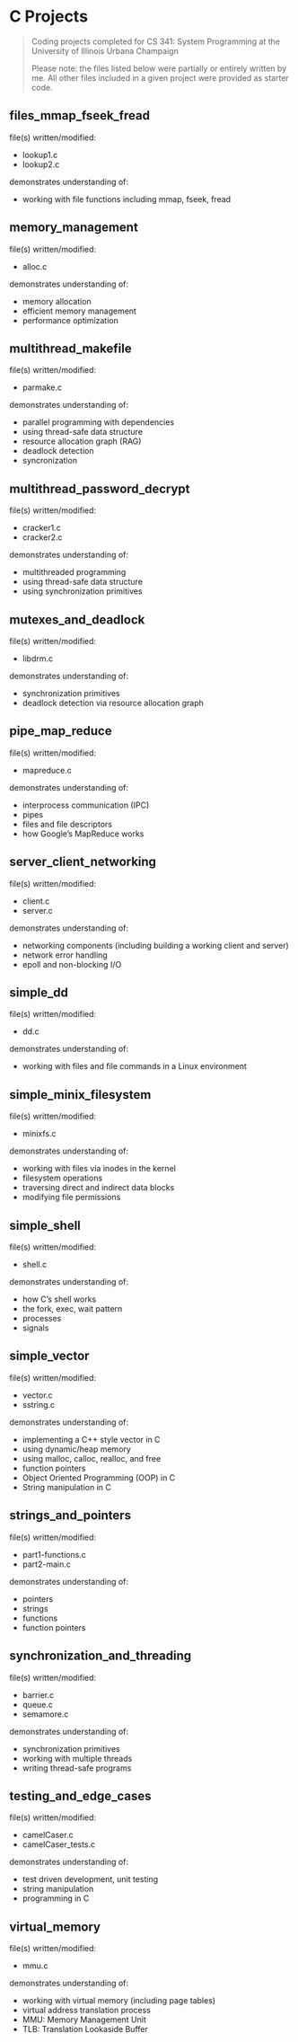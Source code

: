 # C Projects
> Coding projects completed for CS 341: System Programming at the University of Illinois Urbana Champaign
>
> Please note: the files listed below were partially or entirely written by me. All other files included in a given project were provided as starter code.

## files_mmap_fseek_fread

file(s) written/modified: 
* lookup1.c
* lookup2.c

demonstrates understanding of:
* working with file functions including mmap, fseek, fread

## memory_management
file(s) written/modified: 
* alloc.c

demonstrates understanding of:
* memory allocation
* efficient memory management
* performance optimization

## multithread_makefile
file(s) written/modified:
* parmake.c

demonstrates understanding of:
* parallel programming with dependencies
* using thread-safe data structure
* resource allocation graph (RAG)
* deadlock detection
* syncronization

## multithread_password_decrypt
file(s) written/modified:
* cracker1.c
* cracker2.c

demonstrates understanding of:
* multithreaded programming
* using thread-safe data structure
* using synchronization primitives

## mutexes_and_deadlock
file(s) written/modified:
* libdrm.c

demonstrates understanding of:
* synchronization primitives
* deadlock detection via resource allocation graph

## pipe_map_reduce
file(s) written/modified:
* mapreduce.c

demonstrates understanding of:
* interprocess communication (IPC)
* pipes
* files and file descriptors
* how Google’s MapReduce works

## server_client_networking
file(s) written/modified:
* client.c
* server.c

demonstrates understanding of:
* networking components (including building a working client and server)
* network error handling
* epoll and non-blocking I/O

## simple_dd
file(s) written/modified:
* dd.c

demonstrates understanding of:
* working with files and file commands in a Linux environment

## simple_minix_filesystem
file(s) written/modified:
* minixfs.c

demonstrates understanding of:
* working with files via inodes in the kernel
* filesystem operations
* traversing direct and indirect data blocks
* modifying file permissions

## simple_shell
file(s) written/modified:
* shell.c

demonstrates understanding of:
* how C’s shell works
* the fork, exec, wait pattern
* processes
* signals

## simple_vector
file(s) written/modified:
* vector.c
* sstring.c

demonstrates understanding of:
* implementing a C++ style vector in C
* using dynamic/heap memory
* using malloc, calloc, realloc, and free
* function pointers
* Object Oriented Programming (OOP) in C
* String manipulation in C

## strings_and_pointers
file(s) written/modified:
* part1-functions.c
* part2-main.c

demonstrates understanding of:
* pointers
* strings
* functions
* function pointers

## synchronization_and_threading
file(s) written/modified:
* barrier.c
* queue.c
* semamore.c

demonstrates understanding of:
* synchronization primitives
* working with multiple threads
* writing thread-safe programs

## testing_and_edge_cases
file(s) written/modified:
* camelCaser.c
* camelCaser_tests.c

demonstrates understanding of: 
* test driven development, unit testing
* string manipulation
* programming in C

## virtual_memory
file(s) written/modified:
* mmu.c

demonstrates understanding of:
* working with virtual memory (including page tables)
* virtual address translation process
* MMU: Memory Management Unit
* TLB: Translation Lookaside Buffer
